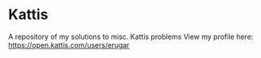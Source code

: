 # Kattis
A repository of my solutions to misc. Kattis problems
View my profile here: https://open.kattis.com/users/erugar
